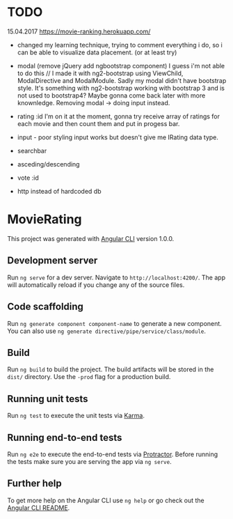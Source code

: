 
# TODO 

15.04.2017
https://movie-ranking.herokuapp.com/

- changed my learning technique, trying to comment everything i do, so i can be able to visualize data placement. (or at least try)

- modal (remove jQuery add ngbootstrap component) 
I guess i'm not able to do this // I made it with ng2-bootstrap using ViewChild, ModalDirective and ModalModule. Sadly my modal didn't have bootstrap style.
It's something with ng2-bootstrap working with bootstrap 3 and is not used to bootstrap4? Maybe gonna come back later with more knownledge. Removing modal -> doing input instead.

- rating :id
I'm on it at the moment, gonna try receive array of ratings for each movie and then count them and put in progess bar.

- input - 
poor styling
input works but doesn't give me IRating data type.

- searchbar
- asceding/descending
- vote :id
- http instead of hardcoded db


# MovieRating

This project was generated with [Angular CLI](https://github.com/angular/angular-cli) version 1.0.0.

## Development server

Run `ng serve` for a dev server. Navigate to `http://localhost:4200/`. The app will automatically reload if you change any of the source files.

## Code scaffolding

Run `ng generate component component-name` to generate a new component. You can also use `ng generate directive/pipe/service/class/module`.

## Build

Run `ng build` to build the project. The build artifacts will be stored in the `dist/` directory. Use the `-prod` flag for a production build.

## Running unit tests

Run `ng test` to execute the unit tests via [Karma](https://karma-runner.github.io).

## Running end-to-end tests

Run `ng e2e` to execute the end-to-end tests via [Protractor](http://www.protractortest.org/).
Before running the tests make sure you are serving the app via `ng serve`.

## Further help

To get more help on the Angular CLI use `ng help` or go check out the [Angular CLI README](https://github.com/angular/angular-cli/blob/master/README.md).
